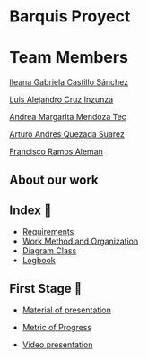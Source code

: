 # Barquis Proyect

# Team Members

[Ileana Gabriela Castillo Sánchez](CVs/CV_CastilloIleana.pdf)

[Luis Alejandro Cruz Inzunza](CVs/CV-CruzLuis.pdf)

[Andrea Margarita Mendoza Tec](CVs/CV_MendozaAndrea.pdf)

[Arturo Andres Quezada Suarez](CVs/CV_QuezadaArturo.pdf)

[Francisco Ramos Aleman](CVs/CV_RamosFrancisco.pdf)

## About our work 



## Index :open_file_folder:

* [Requirements](Files/Requirements.md)
* [Work Method and Organization](Files/WorkMethod.md)
* [Diagram Class](Media/ClassDiagramBarquis.png)
* [Logbook]()

## First Stage :closed_book:

* [Material of presentation]()

* [Metric of Progress](/Files/Metrics1.pdf)

* [Video presentation]()